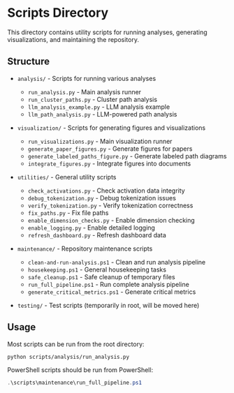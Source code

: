 # Scripts Directory

This directory contains utility scripts for running analyses, generating visualizations, and maintaining the repository.

## Structure

- `analysis/` - Scripts for running various analyses
  - `run_analysis.py` - Main analysis runner
  - `run_cluster_paths.py` - Cluster path analysis
  - `llm_analysis_example.py` - LLM analysis example
  - `llm_path_analysis.py` - LLM-powered path analysis

- `visualization/` - Scripts for generating figures and visualizations
  - `run_visualizations.py` - Main visualization runner
  - `generate_paper_figures.py` - Generate figures for papers
  - `generate_labeled_paths_figure.py` - Generate labeled path diagrams
  - `integrate_figures.py` - Integrate figures into documents

- `utilities/` - General utility scripts
  - `check_activations.py` - Check activation data integrity
  - `debug_tokenization.py` - Debug tokenization issues
  - `verify_tokenization.py` - Verify tokenization correctness
  - `fix_paths.py` - Fix file paths
  - `enable_dimension_checks.py` - Enable dimension checking
  - `enable_logging.py` - Enable detailed logging
  - `refresh_dashboard.py` - Refresh dashboard data

- `maintenance/` - Repository maintenance scripts
  - `clean-and-run-analysis.ps1` - Clean and run analysis pipeline
  - `housekeeping.ps1` - General housekeeping tasks
  - `safe_cleanup.ps1` - Safe cleanup of temporary files
  - `run_full_pipeline.ps1` - Run complete analysis pipeline
  - `generate_critical_metrics.ps1` - Generate critical metrics

- `testing/` - Test scripts (temporarily in root, will be moved here)

## Usage

Most scripts can be run from the root directory:

```bash
python scripts/analysis/run_analysis.py
```

PowerShell scripts should be run from PowerShell:

```powershell
.\scripts\maintenance\run_full_pipeline.ps1
```